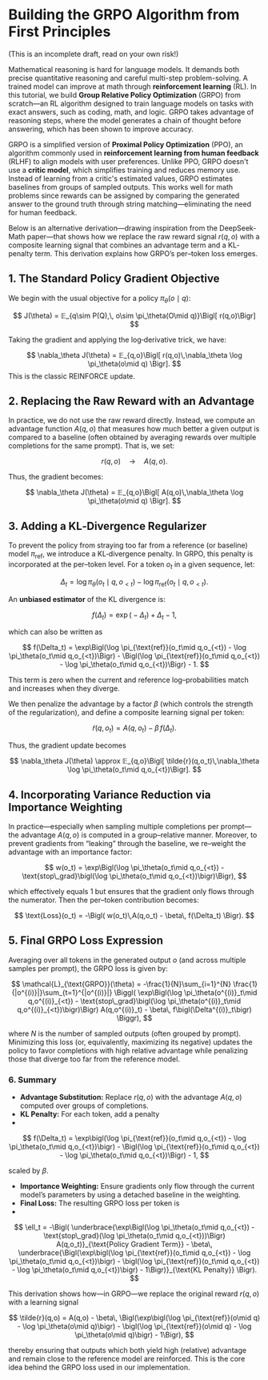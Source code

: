 # Building the GRPO Algorithm from First Principles  

(This is an incomplete draft, read on your own risk!)

Mathematical reasoning is hard for language models. It demands both precise quantitative reasoning and careful multi-step problem-solving. A trained model can improve at math through **reinforcement learning** (RL). In this tutorial, we build **Group Relative Policy Optimization** (GRPO) from scratch—an RL algorithm designed to train language models on tasks with exact answers, such as coding, math, and logic. GRPO takes advantage of reasoning steps, where the model generates a chain of thought before answering, which has been shown to improve accuracy.  

GRPO is a simplified version of **Proximal Policy Optimization** (PPO), an algorithm commonly used in **reinforcement learning from human feedback** (RLHF) to align models with user preferences. Unlike PPO, GRPO doesn't use a **critic model**, which simplifies training and reduces memory use. Instead of learning from a critic's estimated values, GRPO estimates baselines from groups of sampled outputs. This works well for math problems since rewards can be assigned by comparing the generated answer to the ground truth through string matching—eliminating the need for human feedback.

Below is an alternative derivation—drawing inspiration from the DeepSeek‐Math paper—that shows how we replace the raw reward signal $r(q,o)$ with a composite learning signal that combines an advantage term and a KL‐penalty term. This derivation explains how GRPO’s per–token loss emerges.

## 1. The Standard Policy Gradient Objective

We begin with the usual objective for a policy $\pi_\theta(o \mid q)$:

$$
J(\theta) = 𝔼_{q\sim P(Q),\, o\sim \pi_\theta(O\mid q)}\Bigl[ r(q,o)\Bigr]
$$

Taking the gradient and applying the log‐derivative trick, we have:

$$
\nabla_\theta J(\theta) = 𝔼_{q,o}\Bigl[ r(q,o)\,\nabla_\theta \log \pi_\theta(o\mid q) \Bigr].
$$
This is the classic REINFORCE update.


## 2. Replacing the Raw Reward with an Advantage

In practice, we do not use the raw reward directly. Instead, we compute an advantage function $A(q,o)$ that measures how much better a given output is compared to a baseline (often obtained by averaging rewards over multiple completions for the same prompt). That is, we set:

$$
r(q,o) \quad\longrightarrow\quad A(q,o).
$$

Thus, the gradient becomes:

$$
\nabla_\theta J(\theta) = 𝔼_{q,o}\Bigl[ A(q,o)\,\nabla_\theta \log \pi_\theta(o\mid q) \Bigr].
$$

## 3. Adding a KL‐Divergence Regularizer

To prevent the policy from straying too far from a reference (or baseline) model $\pi_{\text{ref}}$, we introduce a KL‐divergence penalty. In GRPO, this penalty is incorporated at the per–token level. For a token $o_t$ in a given sequence, let:

$$
\Delta_t = \log \pi_\theta(o_t \mid q, o_{<t}) - \log \pi_{\text{ref}}(o_t \mid q, o_{<t}).
$$

An **unbiased estimator** of the KL divergence is:

$$
f(\Delta_t) = \exp\bigl(-\Delta_t\bigr) + \Delta_t - 1,
$$

which can also be written as

$$
f(\Delta_t) = \exp\Bigl(\log \pi_{\text{ref}}(o_t\mid q,o_{<t}) - \log \pi_\theta(o_t\mid q,o_{<t})\Bigr) - \Bigl(\log \pi_{\text{ref}}(o_t\mid q,o_{<t}) - \log \pi_\theta(o_t\mid q,o_{<t})\Bigr) - 1.
$$

This term is zero when the current and reference log–probabilities match and increases when they diverge.

We then penalize the advantage by a factor $\beta$ (which controls the strength of the regularization), and define a composite learning signal per token:

$$
\tilde{r}(q,o_t) = A(q,o_t) - \beta\, f(\Delta_t).
$$

Thus, the gradient update becomes

$$
\nabla_\theta J(\theta) \approx 𝔼_{q,o}\Bigl[ \tilde{r}(q,o_t)\,\nabla_\theta \log \pi_\theta(o_t\mid q,o_{<t})\Bigr].
$$

## 4. Incorporating Variance Reduction via Importance Weighting

In practice—especially when sampling multiple completions per prompt—the advantage $A(q,o)$ is computed in a group–relative manner. Moreover, to prevent gradients from “leaking” through the baseline, we re–weight the advantage with an importance factor:

$$
w(o_t) = \exp\Bigl(\log \pi_\theta(o_t\mid q,o_{<t}) - \text{stop\_grad}\bigl(\log \pi_\theta(o_t\mid q,o_{<t})\bigr)\Bigr),
$$

which effectively equals 1 but ensures that the gradient only flows through the numerator. Then the per–token contribution becomes:

$$
\text{Loss}(o_t) = -\Bigl( w(o_t)\,A(q,o_t) - \beta\, f(\Delta_t) \Bigr).
$$

## 5. Final GRPO Loss Expression

Averaging over all tokens in the generated output $o$ (and across multiple samples per prompt), the GRPO loss is given by:

$$
\mathcal{L}_{\text{GRPO}}(\theta) = -\frac{1}{N}\sum_{i=1}^{N} \frac{1}{|o^{(i)}|}\sum_{t=1}^{|o^{(i)}|} \Biggl( \exp\Bigl(\log \pi_\theta(o^{(i)}_t\mid q,o^{(i)}_{<t}) - \text{stop\_grad}\bigl(\log \pi_\theta(o^{(i)}_t\mid q,o^{(i)}_{<t})\bigr)\Bigr) A(q,o^{(i)}_t) - \beta\, f\bigl(\Delta^{(i)}_t\bigr) \Biggr),
$$

where $N$ is the number of sampled outputs (often grouped by prompt). Minimizing this loss (or, equivalently, maximizing its negative) updates the policy to favor completions with high relative advantage while penalizing those that diverge too far from the reference model.

### 6. Summary

- **Advantage Substitution:** Replace $r(q,o)$ with the advantage $A(q,o)$ computed over groups of completions.
- **KL Penalty:** For each token, add a penalty
- 
$$
f(\Delta_t) = \exp\bigl(\log \pi_{\text{ref}}(o_t\mid q,o_{<t}) - \log \pi_\theta(o_t\mid q,o_{<t})\bigr) - \Bigl(\log \pi_{\text{ref}}(o_t\mid q,o_{<t}) - \log \pi_\theta(o_t\mid q,o_{<t})\Bigr) - 1,
$$

  scaled by $\beta$.
- **Importance Weighting:** Ensure gradients only flow through the current model’s parameters by using a detached baseline in the weighting.
- **Final Loss:** The resulting GRPO loss per token is
- 
$$
\ell_t = -\Bigl( \underbrace{\exp\Bigl(\log \pi_\theta(o_t\mid q,o_{<t}) - \text{stop\_grad}(\log \pi_\theta(o_t\mid q,o_{<t}))\Bigr) A(q,o_t)}_{\text{Policy Gradient Term}} - \beta\, \underbrace{\Bigl(\exp\bigl(\log \pi_{\text{ref}}(o_t\mid q,o_{<t}) - \log \pi_\theta(o_t\mid q,o_{<t})\bigr) - \bigl(\log \pi_{\text{ref}}(o_t\mid q,o_{<t}) - \log \pi_\theta(o_t\mid q,o_{<t})\bigr) - 1\Bigr)}_{\text{KL Penalty}} \Bigr).
$$
  
This derivation shows how—in GRPO—we replace the original reward $r(q,o)$ with a learning signal

$$
\tilde{r}(q,o) = A(q,o) - \beta\, \Bigl(\exp\bigl(\log \pi_{\text{ref}}(o\mid q) - \log \pi_\theta(o\mid q)\bigr) - \bigl(\log \pi_{\text{ref}}(o\mid q) - \log \pi_\theta(o\mid q)\bigr) - 1\Bigr),
$$

thereby ensuring that outputs which both yield high (relative) advantage and remain close to the reference model are reinforced. This is the core idea behind the GRPO loss used in our implementation.
